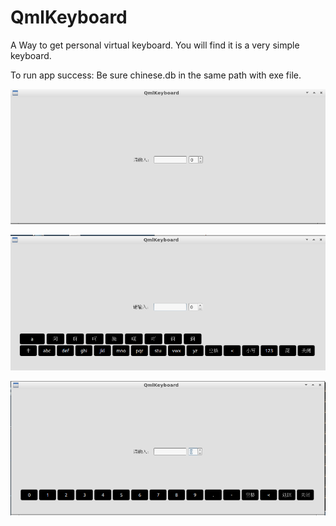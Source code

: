 # QmlKeyboard
A Way to get personal virtual keyboard. 
You will find it is a very simple keyboard.

To run app success:  Be sure chinese.db in the same path with exe file.

![image](https://github.com/RobinsonSir/QmlKeyboard/raw/master/readme-screenshot/1.png)

![image](https://github.com/RobinsonSir/QmlKeyboard/raw/master/readme-screenshot/2.png)

![image](https://github.com/RobinsonSir/QmlKeyboard/raw/master/readme-screenshot/3.png)


